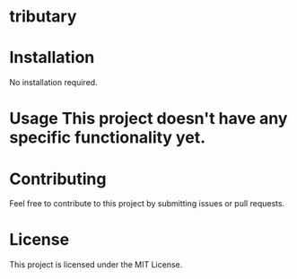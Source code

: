 # tributary
# Installation 
No installation required. 
# Usage This project doesn't have any specific functionality yet.  
# Contributing 
Feel free to contribute to this project by submitting issues or pull requests. 
# License   
This project is licensed under the MIT License.  
